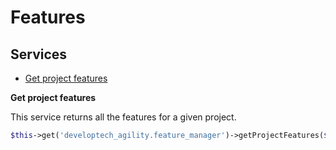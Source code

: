 Features
========

Services
--------

* [Get project features](#get-project-features)

**Get project features** <a name="get-project-features"></a>

This service returns all the features for a given project.

```php
$this->get('developtech_agility.feature_manager')->getProjectFeatures($project);
```
